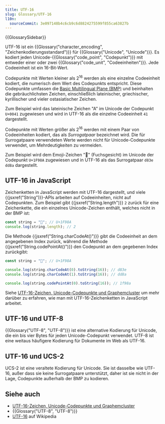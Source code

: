 ```yaml
---
title: UTF-16
slug: Glossary/UTF-16
l10n:
  sourceCommit: 3e097148b4c6cb9c6d8824275599f855ca63827b
---
```


{{GlossarySidebar}}

UTF-16 ist ein {{Glossary("character_encoding", "Zeichenkodierungsstandard")}} für {{Glossary("Unicode", "Unicode")}}. Es kodiert jeden Unicode-{{Glossary("code_point", "Codepunkt")}} mit entweder einer oder zwei {{Glossary("code_unit", "Codeeinheiten")}}. Jede Codeeinheit ist ein 16-Bit-Wert.

Codepunkte mit Werten kleiner als 2<sup>16</sup> werden als eine einzelne Codeeinheit kodiert, die numerisch dem Wert des Codepunkts entspricht. Diese Codepunkte umfassen die [Basic Multilingual Plane (BMP)](<https://en.wikipedia.org/wiki/Plane_(Unicode)#Basic_Multilingual_Plane>) und beinhalten die gebräuchlichsten Zeichen, einschließlich lateinischer, griechischer, kyrillischer und vieler ostasiatischer Zeichen.

Zum Beispiel wird das lateinische Zeichen "A" im Unicode der Codepunkt `U+0041` zugewiesen und wird in UTF-16 als die einzelne Codeeinheit `41` dargestellt.

Codepunkte mit Werten größer als 2<sup>16</sup> werden mit einem Paar von Codeeinheiten kodiert, das als _Surrogatpaar_ bezeichnet wird. Die für Surrogatpaare verwendeten Werte werden nicht für Unicode-Codepunkte verwendet, um Mehrdeutigkeiten zu vermeiden.

Zum Beispiel wird dem Emoji-Zeichen "🦊" (Fuchsgesicht) im Unicode der Codepunkt `U+1F98A` zugewiesen und in UTF-16 als das Surrogatpaar `d83e dd8a` dargestellt.

## UTF-16 in JavaScript

Zeichenketten in JavaScript werden mit UTF-16 dargestellt, und viele {{jsxref("String")}}-APIs arbeiten auf Codeeinheiten, nicht auf Codepunkten. Zum Beispiel gibt {{jsxref("String.length")}} `2` zurück für eine Zeichenkette, die ein einzelnes Unicode-Zeichen enthält, welches nicht in der BMP ist:

```js
const string = "🦊"; // U+1F98A
console.log(string.length); // 2
```

Die Methode {{jsxref("String.charCodeAt()")}} gibt die Codeeinheit an dem angegebenen Index zurück, während die Methode {{jsxref("String.codePointAt()")}} den Codepunkt an dem gegebenen Index zurückgibt:

```js
const string = "🦊"; // U+1F98A

console.log(string.charCodeAt(0).toString(16)); // d83e
console.log(string.charCodeAt(1).toString(16)); // dd8a

console.log(string.codePointAt(0).toString(16)); // 1f98a
```

Siehe [UTF-16-Zeichen, Unicode-Codepunkte und Graphemcluster](/de/docs/Web/JavaScript/Reference/Global_Objects/String#utf-16_characters_unicode_code_points_and_grapheme_clusters) um mehr darüber zu erfahren, wie man mit UTF-16-Zeichenketten in JavaScript arbeitet.

## UTF-16 und UTF-8

{{Glossary("UTF-8", "UTF-8")}} ist eine alternative Kodierung für Unicode, die ein bis vier Bytes für jeden Unicode-Codepunkt verwendet. UTF-8 ist eine weitaus häufigere Kodierung für Dokumente im Web als UTF-16.

## UTF-16 und UCS-2

UCS-2 ist eine veraltete Kodierung für Unicode. Sie ist dasselbe wie UTF-16, außer dass sie keine Surrogatpaare unterstützt, daher ist sie nicht in der Lage, Codepunkte außerhalb der BMP zu kodieren.

## Siehe auch

- [UTF-16-Zeichen, Unicode-Codepunkte und Graphemcluster](/de/docs/Web/JavaScript/Reference/Global_Objects/String#utf-16_characters_unicode_code_points_and_grapheme_clusters)
- {{Glossary("UTF-8", "UTF-8")}}
- [UTF-16](https://en.wikipedia.org/wiki/UTF-16) auf Wikipedia
